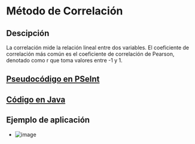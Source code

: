 # Método de Correlación

## Descipción
La correlación mide la relación lineal entre dos variables. El coeficiente de correlación más común es el coeficiente de correlación de Pearson, denotado como r que toma valores entre -1 y 1.

## [Pseudocódigo en PSeInt](./CorrelacionLineal.psc)

## [Código en Java](./correlacion.java)

## Ejemplo de aplicación
- ![image](https://github.com/user-attachments/assets/66145bc9-dfa0-485c-8c48-1571d284a572)
